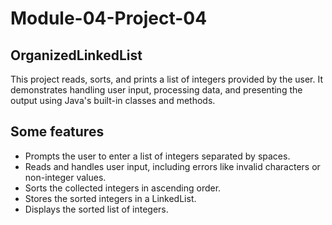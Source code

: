 # Module-04-Project-04

## OrganizedLinkedList

This project reads, sorts, and prints a list of integers provided by the user. It demonstrates handling user input, processing data, and presenting the output using Java's built-in classes and methods.

## Some features

- Prompts the user to enter a list of integers separated by spaces.
- Reads and handles user input, including errors like invalid characters or non-integer values.
- Sorts the collected integers in ascending order.
- Stores the sorted integers in a LinkedList.
- Displays the sorted list of integers.